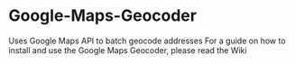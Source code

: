 # Google-Maps-Geocoder
Uses Google Maps API to batch geocode addresses
For a guide on how to install and use the Google Maps Geocoder, please read the Wiki
